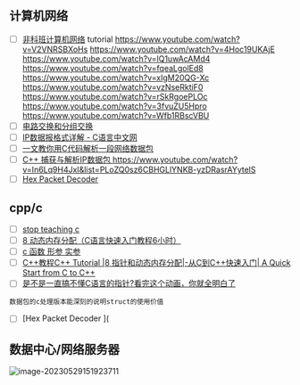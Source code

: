 ## 计算机网络

- [ ] [非科班计算机网络](https://www.youtube.com/watch?v=_Y-Ly0gVKjY&list=PLMN9fM-0gQ93B5tmEatTmZK19vbz20ToR)
  tutorial
  https://www.youtube.com/watch?v=V2VNRSBXoHs
  https://www.youtube.com/watch?v=4Hoc19UKAjE
  https://www.youtube.com/watch?v=lQ1uwAcAMd4
  https://www.youtube.com/watch?v=fqeaLgolEd8
  https://www.youtube.com/watch?v=xIgM20QG-Xc
  https://www.youtube.com/watch?v=vzNseRktiF0
  https://www.youtube.com/watch?v=rSkRgoePLOc
  https://www.youtube.com/watch?v=3fvuZU5Hpro
  https://www.youtube.com/watch?v=Wfb1RBscVBU
- [ ] [电路交换和分组交换](https://zhuanlan.zhihu.com/p/44316491)
- [ ] [IP数据报格式详解 - C语言中文网](http://c.biancheng.net/view/6411.html)
- [ ] [一文教你用C代码解析一段网络数据包](https://m.ofweek.com/ai/2021-08/ART-201718-11000-30516854.html)
- [ ] [C++ 捕获与解析IP数据包 ](https://blog.csdn.net/chd_lcj/article/details/85319041)
  https://www.youtube.com/watch?v=In6Lq9H4JxI&list=PLoZQ0sz6CBHGLlYNKB-yzDRasrAYytelS
- [ ] [Hex Packet Decoder ](https://hpd.gasmi.net/)

## cpp/c

- [ ] [stop teaching c](https://www.youtube.com/watch?v=YnWhqhNdYyk&t=2322s)
- [ ] [8 动态内存分配（C语言快速入门教程6小时）](https://www.youtube.com/watch?v=PYnzQhG1V_o)
- [ ] [c 函数 形参 实参](https://www.youtube.com/results?search_query=c+%E5%87%BD%E6%95%B0+%E5%BD%A2%E5%8F%82+%E5%AE%9E%E5%8F%82)
- [ ] [C++教程C++ Tutorial |8 指针和动态内存分配|-从C到C++快速入门| A Quick Start from C to C++](https://www.youtube.com/watch?v=4mlNnimp3so)
- [ ] [是不是一直搞不懂C语言的指针?看完这个动画，你就全明白了](https://www.youtube.com/watch?v=KXaoMKbRLKc)

```
数据包的c处理版本能深刻的说明struct的使用价值
```

- [ ] [Hex Packet Decoder ](

## 数据中心/网络服务器

![image-20230529151923711](.\Img\image-20230529151923711.png)
